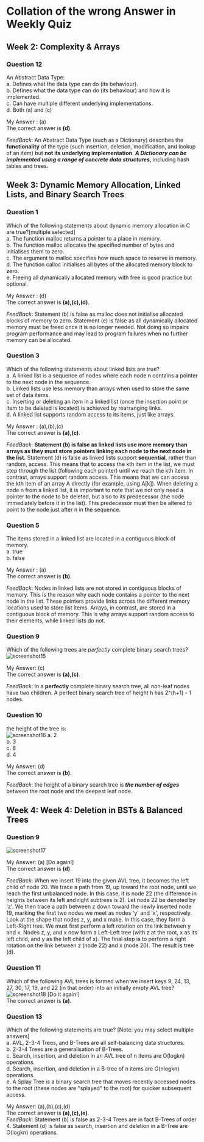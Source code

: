 # Collation of the wrong Answer in Weekly Quiz

##  Week 2: Complexity & Arrays

### Question 12
An Abstract Data Type:  
a. Defines what the data type can do (its behaviour).  
b. Defines what the data type can do (its behaviour) and how it is implemented.  
c. Can have multiple different underlying implementations.  
d. Both (a) and (c)

My Answer : (a)  
The correct answer is **(d)**.

_FeedBack_: An Abstract Data Type (such as a Dictionary) describes the **functionality** of the type (such insertion, deletion, modification, and lookup of an item) but **not its underlying implementation**. ***A Dictionary can be implemented using a range of concrete data structures***, including hash tables and trees.


## Week 3: Dynamic Memory Allocation, Linked Lists, and Binary Search Trees

### Question 1
Which of the following statements about dynamic memory allocation in C are true?[multiple selected]  
a. The function malloc returns a pointer to a place in memory.  
b. The function malloc allocates the specified number of bytes and initialises them to zero.  
c. The argument to malloc specifies how much space to reserve in memory.  
d. The function calloc initialises all bytes of the allocated memory block to zero.  
e. Freeing all dynamically allocated memory with free is good practice but optional.  

My Answer : (d)  
The correct answer is **(a),(c),(d)**.

_FeedBack_: Statement (b) is false as malloc does not initialise allocated blocks of memory to zero. Statement (e) is false as all dynamically allocated memory must be freed once it is no longer needed. Not doing so impairs program performance and may lead to program failures when no further memory can be allocated.

### Question 3
Which of the following statements about linked lists are true?  
a. A linked list is a sequence of nodes where each node n contains a pointer to the next node in the sequence.  
b. Linked lists use less memory than arrays when used to store the same set of data items.  
c. Inserting or deleting an item in a linked list (once the insertion point or item to be deleted is located) is achieved by rearranging links.  
d. A linked list supports random access to its items, just like arrays.  

My Answer : (a),(b),(c)  
The correct answer is **(a),(c)**.  

_FeedBack_: **Statement (b) is false as linked lists use more memory than arrays as they must store pointers linking each node to the next node in the list.** Statement (d) is false as linked lists support **sequential**, rather than random, access. This means that to access the kth item in the list, we must step through the list (following each pointer) until we reach the kth item. In contrast, arrays support random access. This means that we can access the kth item of an array A directly (for example, using A[k]). When deleting a node n from a linked list, it is important to note that we not only need a pointer to the node to be deleted, but also to its predecessor (the node immediately before it in the list). This predecessor must then be altered to point to the node just after n in the sequence.  

### Question 5
The items stored in a linked list are located in a contiguous block of memory.  
a. true  
b. false  

My Answer : (a)  
The correct answer is **(b)**.  

_FeedBack_: Nodes in linked lists are not stored in contiguous blocks of memory. This is the reason why each node contains a pointer to the next node in the list. These pointers provide links across the different memory locations used to store list items. Arrays, in contrast, are stored in a contiguous block of memory. This is why arrays support random access to their elements, while linked lists do not.

### Question 9
Which of the following trees are _perfectly_ complete binary search trees?  
![screenshot15](https://github.com/Whihat/Data-Structure-and-Algorithms/blob/master/screenshot/screenshot15.jpg)

My Answer: (c)  
The correct answer is **(a),(c)**.  

_FeedBack_: In a **perfectly** complete binary search tree, all non-leaf nodes have two children. A perfect binary search tree of height h has 2^(h+1) - 1 nodes.

### Question 10
the height of the tree is:  
![screenshot16](https://github.com/Whihat/Data-Structure-and-Algorithms/blob/master/screenshot/screenshot16.jpg)
a. 2  
b. 3  
c. 8  
d. 4  

My Answer: (d)  
The correct answer is **(b)**.  

_FeedBack_: the height of a binary search tree is ***the number of edges*** between the root node and the deepest leaf node.

## Week 4: Week 4: Deletion in BSTs & Balanced Trees

### Question 9
![screenshot17](https://github.com/Whihat/Data-Structure-and-Algorithms/blob/master/screenshot/screenshot17.jpg)

My Answer: (a) [Do again!]  
The correct answer is **(d)**.  

_FeedBack_: When we insert 19 into the given AVL tree, it becomes the left child of node 20. We trace a path from 19, up toward the root node, until we reach the first unbalanced node. In this case, it is node 22 (the difference in heights between its left and right subtrees is 2). Let node 22 be denoted by 'z'. We then trace a path between z down toward the newly inserted node 19, marking the first two nodes we meet as nodes 'y' and 'x', respectively. Look at the shape that nodes z, y, and x make. In this case, they form a Left-Right tree. We must first perform a left rotation on the link between y and x.  Nodes z, y, and x now form a Left-Left tree (with z at the root, x as its left child, and y as the left child of x).  The final step is to perform a right rotation on the link between z (node 22) and x (node 20). The result is tree (d).

### Question 11
Which of the following AVL trees is formed when we insert keys 9, 24, 13, 27, 30, 17, 19, and 22 (in that order) into an initially empty AVL tree?  
![screenshot18](https://github.com/Whihat/Data-Structure-and-Algorithms/blob/master/screenshot/screenshot18.jpg)
[Do it again!]  
The correct answer is **(a)**.  

### Question 13
Which of the following statements are true? [Note: you may select multiple answers]  
a. AVL, 2-3-4 Trees, and B-Trees are all self-balancing data structures.  
b. 2-3-4 Trees are a generalisation of B-Trees.  
c. Search, insertion, and deletion in an AVL tree of n items are O(logkn) operations.  
d. Search, insertion, and deletion in a B-tree of n items are O(nlogkn) operations.  
e. A Splay Tree is a binary search tree that moves recently accessed nodes to the root (these nodes are "splayed" to the root) for quicker subsequent access.  

My Answer: (a),(b),(c),(d)  
The correct answer is **(a),(c),(e)**.  
_FeedBack_: Statement (b) is false as 2-3-4 Trees are in fact B-Trees of order 4. Statement (d) is false as search, insertion and deletion in a B-Tree are O(logkn) operations.
